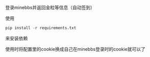 登录minebbs并返回金粒等信息（自动签到）

使用
```python
pip install -r requirements.txt
```
来安装依赖

使用时将配置里的cookie换成自己在minebbs登录时的cookie就可以了
